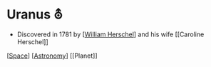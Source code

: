 # Uranus ⛢

- Discovered in 1781 by [[William Herschel]] and his wife [[Caroline Herschel]]

[[Space]] [[Astronomy]] [[Planet]]

[//begin]: # "Autogenerated link references for markdown compatibility"
[William Herschel]: william-herschel "William Herschel"
[Space]: space "Space"
[Astronomy]: astronomy "Astronomy"
[//end]: # "Autogenerated link references"
